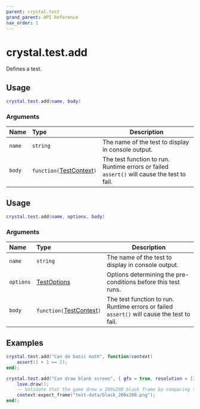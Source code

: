 ```yaml
---
parent: crystal.test
grand_parent: API Reference
nav_order: 1
---
```


# crystal.test.add

Defines a test.

## Usage

```lua
crystal.test.add(name, body)
```

### Arguments

| Name   | Type                                      | Description                                                                                |
| :----- | :---------------------------------------- | ------------------------------------------------------------------------------------------ |
| `name` | `string`                                  | The name of the test to display in console output.                                         |
| `body` | `function(`[TestContext](test_context)`)` | The test function to run. Runtime errors or failed `assert()` will cause the test to fail. |

## Usage

```lua
crystal.test.add(name, options, body)
```

### Arguments

| Name      | Type                                      | Description                                                                                |
| :-------- | :---------------------------------------- | ------------------------------------------------------------------------------------------ |
| `name`    | `string`                                  | The name of the test to display in console output.                                         |
| `options` | [TestOptions](test_options)               | Options determining the pre-conditions before this test runs.                              |
| `body`    | `function(`[TestContext](test_context)`)` | The test function to run. Runtime errors or failed `assert()` will cause the test to fail. |

## Examples

```lua
crystal.test.add("Can do basic math", function(context)
	assert(1 + 1 == 2);
end);
```

```lua
crystal.test.add("Can draw blank screen", { gfx = true, resolution = [200, 200] }, function(context)
	love.draw();
	-- Validate that the game drew a 200x200 black frame by comparing the screen with a known image.
	context:expect_frame("test-data/black_200x200.png");
end);
```
